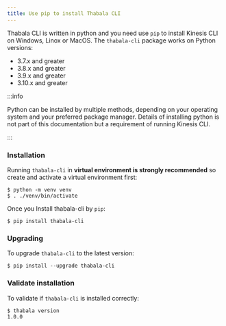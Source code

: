 ```yaml
---
title: Use pip to install Thabala CLI
---
```


Thabala CLI is written in python and you need use `pip` to install Kinesis CLI on Windows, Linox or MacOS.
The `thabala-cli` package works on Python versions:
*  3.7.x and greater
*  3.8.x and greater
*  3.9.x and greater
*  3.10.x and greater

:::info

Python can be installed by multiple methods, depending on your operating system and your preferred package manager.
Details of installing python is not part of this documentation but a requirement of running Kinesis CLI.

:::

### Installation

Running `thabala-cli` in **virtual environment is strongly recommended** so create and activate a virtual environment first:
```shell
$ python -m venv venv
$ . ./venv/bin/activate
```


Once you Install thabala-cli by `pip`:
```shell
$ pip install thabala-cli
```

### Upgrading

To upgrade `thabala-cli` to the latest version:
```shell
$ pip install --upgrade thabala-cli
```

### Validate installation

To validate if `thabala-cli` is installed correctly:
```shell
$ thabala version
1.0.0
```
